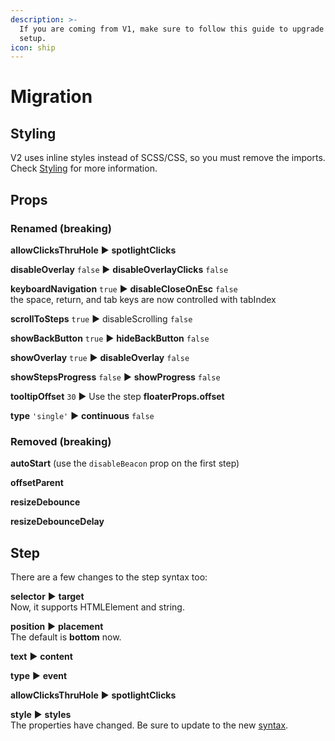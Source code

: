```yaml
---
description: >-
  If you are coming from V1, make sure to follow this guide to upgrade your
  setup.
icon: ship
---
```


# Migration

## Styling

V2 uses inline styles instead of SCSS/CSS, so you must remove the imports. Check [Styling](styling.md) for more information.

## Props

### Renamed (breaking)

**allowClicksThruHole** ▶︎ **spotlightClicks**

**disableOverlay** `false` ▶︎ **disableOverlayClicks** `false`

**keyboardNavigation** `true` ▶︎ **disableCloseOnEsc** `false`\
the space, return, and tab keys are now controlled with tabIndex

**scrollToSteps** `true` ▶︎ disableScrolling `false`

**showBackButton** `true` ▶︎ **hideBackButton** `false`

**showOverlay** `true` ▶︎ **disableOverlay** `false`

**showStepsProgress** `false` ▶︎ **showProgress** `false`

**tooltipOffset** `30` ▶︎ Use the step **floaterProps.offset**

**type** `'single'` ▶︎ **continuous** `false`

### Removed (breaking)

**autoStart** (use the `disableBeacon` prop on the first step)

**offsetParent**

**resizeDebounce**

**resizeDebounceDelay**

## Step

There are a few changes to the step syntax too:

**selector** ▶︎ **target**\
Now, it supports HTMLElement and string.

**position** ▶︎ **placement**\
The default is **bottom** now.

**text** ▶︎ **content**

**type** ▶︎ **event**

**allowClicksThruHole** ▶︎ **spotlightClicks**

**style** ▶︎ **styles**\
The properties have changed. Be sure to update to the new [syntax](styling.md).
